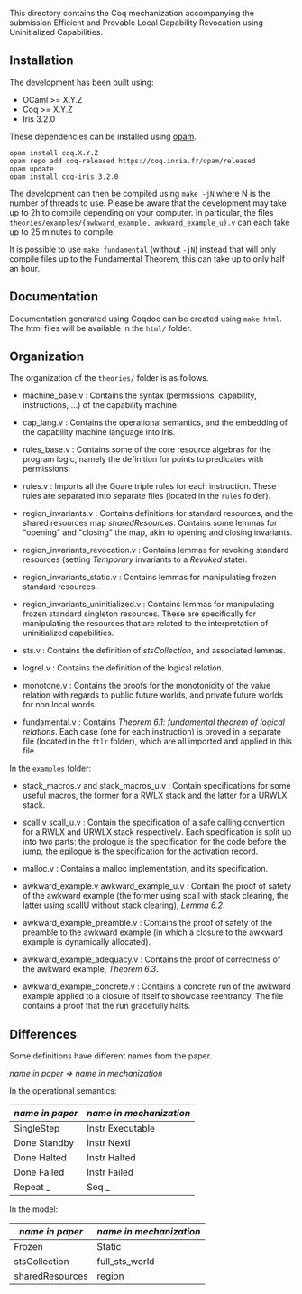 This directory contains the Coq mechanization accompanying the submission Efficient and Provable Local Capability Revocation using Uninitialized Capabilities.

## Installation

The development has been built using:

- OCaml >= X.Y.Z
- Coq >= X.Y.Z
- Iris 3.2.0

These dependencies can be installed using [opam](https://opam.ocaml.org/).

    opam install coq.X.Y.Z
    opam repo add coq-released https://coq.inria.fr/opam/released
    opam update
    opam install coq-iris.3.2.0

The development can then be compiled using `make -jN` where N is the number of threads to use.
Please be aware that the development may take up to 2h to compile depending on your computer.
In particular, the files `theories/examples/{awkward_example, awkward_example_u}.v` can each take up to 25 minutes to compile.

It is possible to use `make fundamental` (without `-jN`) instead that will only compile files up to the Fundamental Theorem, this can take up to only half an hour.

## Documentation

Documentation generated using Coqdoc can be created using `make html`. The html files will be available in the `html/` folder.

## Organization

The organization of the `theories/` folder is as follows.

- machine_base.v : Contains the syntax (permissions, capability, instructions, ...) of the capability machine.

- cap_lang.v : Contains the operational semantics, and the embedding of the capability machine language into Iris.

- rules_base.v : Contains some of the core resource algebras for the program logic, namely the definition for points to predicates with permissions.

- rules.v : Imports all the Goare triple rules for each instruction. These rules are separated into separate files (located in the `rules` folder).

- region_invariants.v : Contains definitions for standard resources, and the shared resources map *sharedResources*. Contains some lemmas for "opening" and "closing" the map, akin to opening and closing invariants.

- region_invariants_revocation.v : Contains lemmas for revoking standard resources (setting *Temporary* invariants to a *Revoked* state).

- region_invariants_static.v : Contains lemmas for manipulating frozen standard resources.

- region_invariants_uninitialized.v : Contains lemmas for manipulating frozen standard singleton resources. These are specifically for manipulating the resources that are related to the interpretation of uninitialized capabilities.

- sts.v : Contains the definition of *stsCollection*, and associated lemmas.

- logrel.v : Contains the definition of the logical relation.

- monotone.v : Contains the proofs for the monotonicity of the value relation with regards to public future worlds, and private future worlds for non local words.

- fundamental.v : Contains *Theorem 6.1: fundamental theorem of logical relations*. Each case (one for each instruction) is proved in a separate file (located in the `ftlr` folder), which are all imported and applied in this file.

In the `examples` folder:

- stack_macros.v and stack_macros_u.v : Contain specifications for some useful macros, the former for a RWLX stack and the latter for a URWLX stack.

- scall.v scall_u.v : Contain the specification of a safe calling convention for a RWLX and URWLX stack respectively. Each specification is split up into two parts: the prologue is the specification for the code before the jump, the epilogue is the specification for the activation record.

- malloc.v : Contains a malloc implementation, and its specification.

- awkward_example.v awkward_example_u.v : Contain the proof of safety of the awkward example (the former using scall with stack clearing, the latter using scallU without stack clearing), *Lemma 6.2*.

- awkward_example_preamble.v : Contains the proof of safety of the preamble to the awkward example (in which a closure to the awkward example is dynamically allocated).

- awkward_example_adequacy.v : Contains the proof of correctness of the awkward example, *Theorem 6.3*.

- awkward_example_concrete.v : Contains a concrete run of the awkward example applied to a closure of itself to showcase reentrancy. The file contains a proof that the run gracefully halts.

## Differences

Some definitions have different names from the paper.

*name in paper => name in mechanization*

In the operational semantics:

| *name in paper*   | *name in mechanization*   |
|-------------------|---------------------------|
| SingleStep        | Instr Executable          |
| Done Standby      | Instr NextI               |
| Done Halted       | Instr Halted              |
| Done Failed       | Instr Failed              |
| Repeat _          | Seq _                     |

In the model:

| *name in paper* | *name in mechanization* |
|-----------------|-------------------------|
| Frozen          | Static                  |
| stsCollection   | full_sts_world          |
| sharedResources | region                  |
